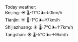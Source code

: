 Today weather:  
Beijing: ☀️ 🌡️-11°C 🌬️↓0km/h  
Tianjin: ☀️ 🌡️-1°C 🌬️↗7km/h  
Shijiazhuang: ☀️ 🌡️-7°C 🌬️↑7km/h  
Tangshan: ☀️ 🌡️-5°C 🌬️→9km/h  
